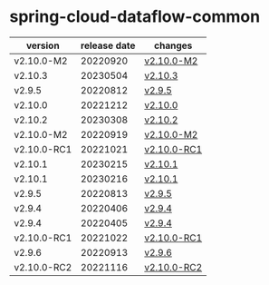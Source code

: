 # spring-cloud-dataflow-common	


|version|release date|changes|
|---|---|---|
|v2.10.0-M2|20220920|[v2.10.0-M2](./v2.10.0-M2-20220920.md)|
|v2.10.3|20230504|[v2.10.3](./v2.10.3-20230504.md)|
|v2.9.5|20220812|[v2.9.5](./v2.9.5-20220812.md)|
|v2.10.0|20221212|[v2.10.0](./v2.10.0-20221212.md)|
|v2.10.2|20230308|[v2.10.2](./v2.10.2-20230308.md)|
|v2.10.0-M2|20220919|[v2.10.0-M2](./v2.10.0-M2-20220919.md)|
|v2.10.0-RC1|20221021|[v2.10.0-RC1](./v2.10.0-RC1-20221021.md)|
|v2.10.1|20230215|[v2.10.1](./v2.10.1-20230215.md)|
|v2.10.1|20230216|[v2.10.1](./v2.10.1-20230216.md)|
|v2.9.5|20220813|[v2.9.5](./v2.9.5-20220813.md)|
|v2.9.4|20220406|[v2.9.4](./v2.9.4-20220406.md)|
|v2.9.4|20220405|[v2.9.4](./v2.9.4-20220405.md)|
|v2.10.0-RC1|20221022|[v2.10.0-RC1](./v2.10.0-RC1-20221022.md)|
|v2.9.6|20220913|[v2.9.6](./v2.9.6-20220913.md)|
|v2.10.0-RC2|20221116|[v2.10.0-RC2](./v2.10.0-RC2-20221116.md)|
